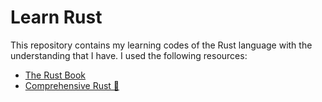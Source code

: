 # Learn Rust

This repository contains my learning codes of the Rust language with the understanding that I have. I used the following resources:
- [The Rust Book](https://doc.rust-lang.org/book/)
- [Comprehensive Rust 🦀](https://google.github.io/comprehensive-rust/)